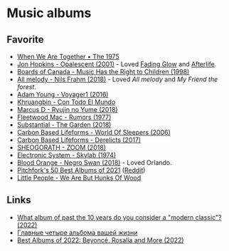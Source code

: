 # Music albums

## Favorite

- [When We Are Together • The 1975](https://open.spotify.com/album/6dVCpQ7oGJD1oYs2fv1t5M)
- [Jon Hopkins - Opalescent (2001)](https://www.youtube.com/watch?v=yEMQeJ9FwY8&t=3s) - Loved [Fading Glow](https://www.youtube.com/watch?v=RCaUOvagpwE) and [Afterlife](https://www.youtube.com/watch?v=jh3nZGGLUMM).
- [Boards of Canada - Music Has the Right to Children (1998)](https://www.youtube.com/watch?v=XaJn3QqiIUc)
- [All melody - Nils Frahm (2018)](spotify:album:43hPjSOlltDtbjltUv24EV) - Loved _All melody_ and _My Friend the forest_.
- [Adam Young - Voyager1 (2016)](https://www.youtube.com/watch?v=TOcnG1Pa1Uc)
- [Khruangbin - Con Todo El Mundo](https://www.youtube.com/watch?v=AZ4smc076yo&list=PLbcerJq8u6Iddu8AsbtnlmzJUo0qjjBr7)
- [Marcus D - Ryujin no Yume (2018)](https://www.youtube.com/watch?v=vd3geghSeJo)
- [Fleetwood Mac - Rumors (1977)](https://www.youtube.com/watch?v=p6Fdm3-dnr0&list=PLcX_QGLREpvm_Y3WcoAeDXM9Igf-dlW7L)
- [Substantial - The Garden (2018)](https://www.youtube.com/watch?v=6QWxDzXbKHA)
- [Carbon Based Lifeforms - World Of Sleepers (2006)](https://www.youtube.com/watch?v=KQE29az48gM)
- [Carbon Based Lifeforms - Derelicts (2017)](https://www.youtube.com/watch?v=5o_uF1L5l6o)
- [SHEOGORATH - ZOOM (2018)](https://www.youtube.com/watch?v=RPxvTd_jCPQ)
- [Electronic System - Skylab (1974)](https://www.youtube.com/watch?v=cIwDLN2X6Rs)
- [Blood Orange - Negro Swan (2018)](https://open.spotify.com/album/7bvmGyFDwpHNRRRZJ0AHvn) - Loved Orlando.
- [Pitchfork's 50 Best Albums of 2021](https://pitchfork.com/features/lists-and-guides/best-albums-2021/) ([Reddit](https://www.reddit.com/r/popheads/comments/razwhl/pitchforks_50_best_albums_of_2021/))
- [Little People - We Are But Hunks Of Wood](https://open.spotify.com/album/4t9yBYEWeOytWWmnKizlH2)

## Links

- [What album of past the 10 years do you consider a "modern classic"? (2022)](https://www.reddit.com/r/electronicmusic/comments/uskht3/what_album_of_past_the_10_years_do_you_consider_a/)
- [Главные четыре альбома вашей жизни](https://twitter.com/MavrinBog/status/1548980109750816768)
- [Best Albums of 2022: Beyoncé, Rosalía and More (2022)](https://www.nytimes.com/2022/11/30/arts/music/best-albums-renaissance-bad-bunny.html)
